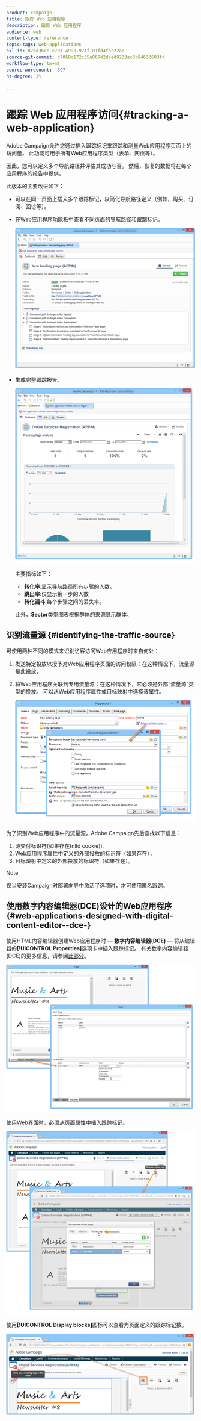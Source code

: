 ```yaml
---
product: campaign
title: 跟踪 Web 应用程序
description: 跟踪 Web 应用程序
audience: web
content-type: reference
topic-tags: web-applications
exl-id: 07bd36ce-c701-4998-974f-81fd4fac22a0
source-git-commit: c7068c172c35e067d2dbed9233ec3b84633603fd
workflow-type: tm+mt
source-wordcount: '397'
ht-degree: 3%

---
```


# 跟踪 Web 应用程序访问{#tracking-a-web-application}

Adobe Campaign允许您通过插入跟踪标记来跟踪和测量Web应用程序页面上的访问量。 此功能可用于所有Web应用程序类型（表单、网页等）。

因此，您可以定义多个导航路径并评估其成功与否。 然后，恢复的数据将在每个应用程序的报告中提供。

此版本的主要改进如下：

* 可以在同一页面上插入多个跟踪标记，以简化导航路径定义（例如，购买、订阅、回访等）。
* 在Web应用程序功能板中查看不同页面的导航路径和跟踪标记。

   ![](assets/trackers_1.png)

* 生成完整跟踪报告。

   ![](assets/trackers_5.png)

   主要指标如下：

   * **转化率**:显示导航路径所有步骤的人数。
   * **跳出率**:仅显示第一步的人数
   * **转化漏斗**:每个步骤之间的丢失率。

   此外，**Sector**&#x200B;类型图表根据群体的来源显示群体。

## 识别流量源 {#identifying-the-traffic-source}

可使用两种不同的模式来识别访客访问Web应用程序时来自何处：

1. 发送特定投放以授予对Web应用程序页面的访问权限：在这种情况下，流量源是此投放，
1. 将Web应用程序关联到专用流量源：在这种情况下，它必须是外部“流量源”类型的投放。 可以从Web应用程序属性或目标映射中选择该属性。

   ![](assets/trackers_6.png)

为了识别Web应用程序中的流量源，Adobe Campaign先后查找以下信息：

1. 源交付标识符(如果存在(nlId cookie)),
1. Web应用程序属性中定义的外部投放的标识符（如果存在），
1. 目标映射中定义的外部投放的标识符（如果存在）。

>[!NOTE]
>
>仅当安装Campaign时部署向导中激活了选项时，才可使用匿名跟踪。

## 使用数字内容编辑器(DCE)设计的Web应用程序 {#web-applications-designed-with-digital-content-editor--dce-}

使用HTML内容编辑器创建Web应用程序时 — **数字内容编辑器(DCE)** — 将从编辑器的&#x200B;**[!UICONTROL Properties]**&#x200B;选项卡中插入跟踪标记。 有关数字内容编辑器(DCE)的更多信息，请参阅[此部分](about-campaign-html-editor.md)。

![](assets/trackers_2.png)

使用Web界面时，必须从页面属性中插入跟踪标记。

![](assets/trackers_3.png)

使用&#x200B;**[!UICONTROL Display blocks]**&#x200B;图标可以查看为页面定义的跟踪标记数。

![](assets/trackers_4.png)
